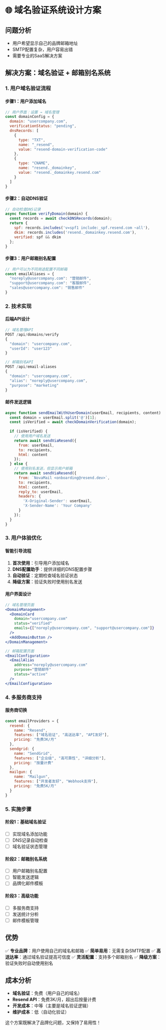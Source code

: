 # 🌐 域名验证系统设计方案

## 问题分析
- 用户希望显示自己的品牌邮箱地址
- SMTP配置复杂，用户容易出错
- 需要专业的SaaS解决方案

## 解决方案：域名验证 + 邮箱别名系统

### 1. 用户域名验证流程

#### 步骤1：用户添加域名
```javascript
// 用户界面：设置 → 域名管理
const domainConfig = {
  domain: "usercompany.com",
  verificationStatus: "pending",
  dnsRecords: [
    {
      type: "TXT",
      name: "_resend",
      value: "resend-domain-verification-code"
    },
    {
      type: "CNAME", 
      name: "resend._domainkey",
      value: "resend._domainkey.resend.com"
    }
  ]
}
```

#### 步骤2：自动DNS验证
```javascript
// 自动检查DNS记录
async function verifyDomain(domain) {
  const records = await checkDNSRecords(domain);
  return {
    spf: records.includes('v=spf1 include:_spf.resend.com ~all'),
    dkim: records.includes('resend._domainkey.resend.com'),
    verified: spf && dkim
  };
}
```

#### 步骤3：用户邮箱别名配置
```javascript
// 用户可以为不同用途配置不同邮箱
const emailAliases = {
  "noreply@usercompany.com": "营销邮件",
  "support@usercompany.com": "客服邮件", 
  "sales@usercompany.com": "销售邮件"
}
```

### 2. 技术实现

#### 后端API设计
```javascript
// 域名管理API
POST /api/domains/verify
{
  "domain": "usercompany.com",
  "userId": "user123"
}

// 邮箱别名API  
POST /api/email-aliases
{
  "domain": "usercompany.com",
  "alias": "noreply@usercompany.com",
  "purpose": "marketing"
}
```

#### 邮件发送逻辑
```javascript
async function sendEmailWithUserDomain(userEmail, recipients, content) {
  const domain = userEmail.split('@')[1];
  const isVerified = await checkDomainVerification(domain);
  
  if (isVerified) {
    // 使用用户域名发送
    return await sendViaResend({
      from: userEmail,
      to: recipients,
      html: content
    });
  } else {
    // 使用别名发送，但显示用户邮箱
    return await sendViaResend({
      from: `NovaMail <onboarding@resend.dev>`,
      to: recipients,
      html: content,
      reply_to: userEmail,
      headers: {
        'X-Original-Sender': userEmail,
        'X-Sender-Name': 'Your Company'
      }
    });
  }
}
```

### 3. 用户体验优化

#### 智能引导流程
1. **首次使用**：引导用户添加域名
2. **DNS配置助手**：提供详细的DNS配置步骤
3. **自动验证**：定期检查域名验证状态
4. **降级方案**：验证失败时使用别名发送

#### 用户界面设计
```jsx
// 域名管理页面
<DomainManagement>
  <DomainCard 
    domain="usercompany.com"
    status="verified"
    emails={["noreply@usercompany.com", "support@usercompany.com"]}
  />
  <AddDomainButton />
</DomainManagement>

// 邮箱配置页面
<EmailConfiguration>
  <EmailAlias 
    address="noreply@usercompany.com"
    purpose="营销邮件"
    status="active"
  />
</EmailConfiguration>
```

### 4. 多服务商支持

#### 服务商切换
```javascript
const emailProviders = {
  resend: {
    name: "Resend",
    features: ["域名验证", "高送达率", "API友好"],
    pricing: "免费3K/月"
  },
  sendgrid: {
    name: "SendGrid", 
    features: ["企业级", "高可靠性", "详细分析"],
    pricing: "按量计费"
  },
  mailgun: {
    name: "Mailgun",
    features: ["开发者友好", "Webhook支持"],
    pricing: "免费5K/月"
  }
}
```

### 5. 实施步骤

#### 阶段1：基础域名验证
- [ ] 实现域名添加功能
- [ ] DNS记录自动检查
- [ ] 域名验证状态管理

#### 阶段2：邮箱别名系统  
- [ ] 用户邮箱别名配置
- [ ] 智能发送逻辑
- [ ] 品牌化邮件模板

#### 阶段3：高级功能
- [ ] 多服务商支持
- [ ] 发送统计分析
- [ ] 邮件模板管理

## 优势

✅ **专业品牌**：用户使用自己的域名和邮箱
✅ **简单易用**：无需复杂SMTP配置
✅ **高送达率**：通过域名验证提高可信度
✅ **灵活配置**：支持多个邮箱别名
✅ **降级方案**：验证失败时自动使用别名

## 成本分析

- **域名验证**：免费（用户自己的域名）
- **Resend API**：免费3K/月，超出后按量计费
- **开发成本**：中等（主要是域名验证逻辑）
- **维护成本**：低（自动化验证）

这个方案既解决了品牌化问题，又保持了易用性！
